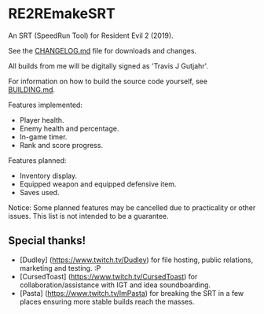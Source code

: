 # RE2REmakeSRT
An SRT (SpeedRun Tool) for Resident Evil 2 (2019).

See the [CHANGELOG.md](CHANGELOG.md) file for downloads and changes.

All builds from me will be digitally signed as 'Travis J Gutjahr'.

For information on how to build the source code yourself, see [BUILDING.md](BUILDING.md).

Features implemented:

* Player health.
* Enemy health and percentage.
* In-game timer.
* Rank and score progress.

Features planned:

* Inventory display.
* Equipped weapon and equipped defensive item.
* Saves used.

Notice: Some planned features may be cancelled due to practicality or other issues. This list is not intended to be a guarantee.

## Special thanks!

* [Dudley] (https://www.twitch.tv/Dudley) for file hosting, public relations, marketing and testing. :P
* [CursedToast] (https://www.twitch.tv/CursedToast) for collaboration/assistance with IGT and idea soundboarding.
* [Pasta] (https://www.twitch.tv/ImPasta) for breaking the SRT in a few places ensuring more stable builds reach the masses.
